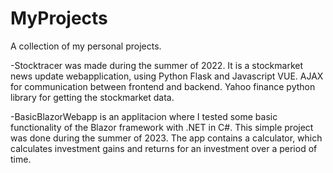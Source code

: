 # MyProjects
A collection of my personal projects.

-Stocktracer was made during the summer of 2022. It is a stockmarket news update webapplication, using Python Flask and Javascript VUE. AJAX for communication between frontend and backend. Yahoo finance python library for getting the stockmarket data.

-BasicBlazorWebapp is an applitacion where I tested some basic functionality of the Blazor framework with .NET in C#. This simple project was done during the summer of 2023. The app contains a calculator, which calculates investment gains and returns for an investment over a period of time.
